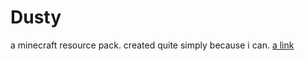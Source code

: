 # Dusty
a minecraft resource pack. created quite simply because i can.
[a link](https://github.com/SurvivalGuy52/Dusty/releases)
